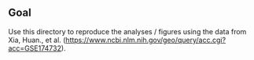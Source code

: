 ## Goal

Use this directory to reproduce the analyses / figures using the data from Xia, Huan., et al. (<https://www.ncbi.nlm.nih.gov/geo/query/acc.cgi?acc=GSE174732>).
